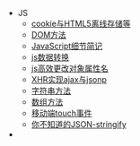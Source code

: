 * JS
  * [cookie与HTML5离线存储等](JS/cookie与HTML5离线存储等.md)
  * [DOM方法](JS/DOM方法.md)
  * [JavaScript细节简记](JS/JavaScript细节简记.md)
  * [js数据转换](JS/js数据转换.md)
  * [js高效更改对象属性名](JS/js高效更改对象属性名.md)
  * [XHR实现ajax与jsonp](JS/XHR实现ajax与jsonp.md)
  * [字符串方法](JS/字符串方法.md)
  * [数组方法](JS/数组方法.md)
  * [移动端touch事件](JS/移动端touch事件.md)
  * [你不知道的JSON-stringify](JS/你不知道的JSON-stringify.md)
* 